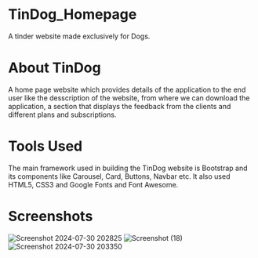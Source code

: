 # TinDog_Homepage
A tinder website made exclusively for Dogs.

# About TinDog
A home page website which provides details of the application to the end user like the desscription of the website, from where we can download the application, a section that displays the feedback from the clients and different plans and subscriptions.

# Tools Used
The main framework used in building the TinDog website is Bootstrap and its components like Carousel, Card, Buttons, Navbar etc. It also used HTML5, CSS3 and Google Fonts and Font Awesome.

# Screenshots
![Screenshot 2024-07-30 202825](https://github.com/user-attachments/assets/c3ab1f10-093a-4d26-b16b-d65e125ed2c3)
![Screenshot (18)](https://github.com/user-attachments/assets/ff13e7b5-7c50-4e6f-ac52-22188b41d406)
![Screenshot 2024-07-30 203350](https://github.com/user-attachments/assets/c390014f-bb16-4212-90bb-d539cba1b6e3)
